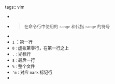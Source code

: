 tags::  vim

-
- >  在命令行中使用的 `range` 和代指 `range` 的符号
-
- `1` ：第一行
- `0` :  虚拟第零行，在第一行之上
- `.` :  光标行
- `$` :  最后一行
- `%` :  整个文件
- `'m` :  对应 `mark` 标记行
-